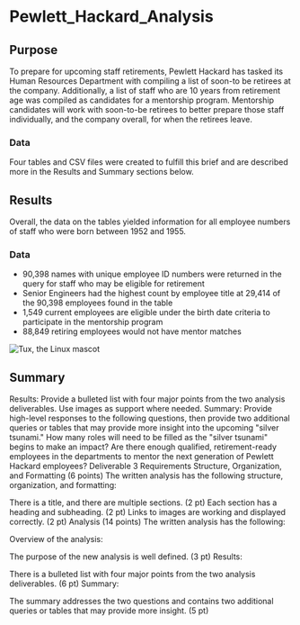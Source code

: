 # Pewlett_Hackard_Analysis

## Purpose
To prepare for upcoming staff retirements, Pewlett Hackard has tasked its Human Resources Department with compiling a list of soon-to be retirees at the company. Additionally, a list of staff who are 10 years from retirement age was compiled as candidates for a mentorship program. Mentorship candidates will work with soon-to-be retirees to better prepare those staff individually, and the company overall, for when the retirees leave. 
### Data
Four tables and CSV files were created to fulfill this brief and are described more in the Results and Summary sections below.

## Results
Overall, the data on the tables yielded information for all employee numbers of staff who were born between 1952 and 1955.
### Data
- 90,398 names with unique employee ID numbers were returned in the query for staff who may be eligible for retirement
- Senior Engineers had the highest count by employee title at 29,414 of the 90,398 employees found in the table
- 1,549 current employees are eligible under the birth date criteria to participate in the mentorship program
- 88,849 retiring employees would not have mentor matches 

![Tux, the Linux mascot](/assets/images/tux.png)

## Summary
Results: Provide a bulleted list with four major points from the two analysis deliverables. Use images as support where needed.
Summary: Provide high-level responses to the following questions, then provide two additional queries or tables that may provide more insight into the upcoming "silver tsunami."
How many roles will need to be filled as the "silver tsunami" begins to make an impact?
Are there enough qualified, retirement-ready employees in the departments to mentor the next generation of Pewlett Hackard employees?
Deliverable 3 Requirements
Structure, Organization, and Formatting (6 points)
The written analysis has the following structure, organization, and formatting:

There is a title, and there are multiple sections. (2 pt)
Each section has a heading and subheading. (2 pt)
Links to images are working and displayed correctly. (2 pt)
Analysis (14 points)
The written analysis has the following:

Overview of the analysis:

The purpose of the new analysis is well defined. (3 pt)
Results:

There is a bulleted list with four major points from the two analysis deliverables. (6 pt)
Summary:

The summary addresses the two questions and contains two additional queries or tables that may provide more insight. (5 pt)
